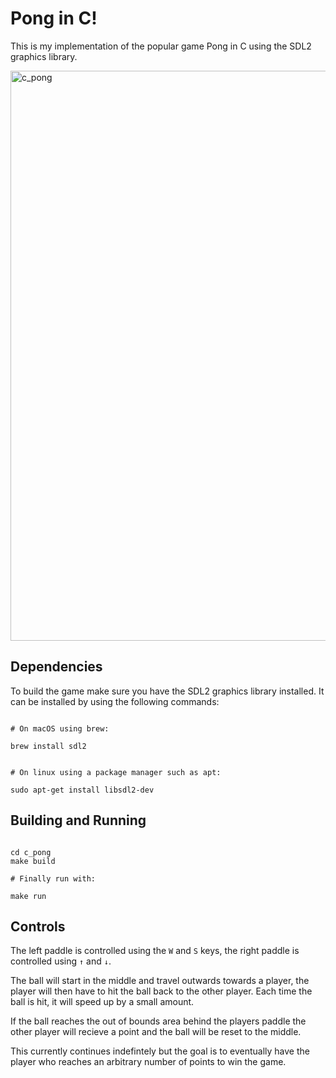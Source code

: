 # Pong in C!

This is my implementation of the popular game Pong in C using the SDL2 graphics library.

<img width="912" alt="c_pong" src="https://github.com/user-attachments/assets/17d1e87e-83b4-4218-a128-e103e6f9dac3" />

## Dependencies
To build the game make sure you have the SDL2 graphics library installed. It can be installed by using the following commands:


```

# On macOS using brew:

brew install sdl2


# On linux using a package manager such as apt:

sudo apt-get install libsdl2-dev

```

## Building and Running

```

cd c_pong
make build

# Finally run with:

make run

```

## Controls

The left paddle is controlled using the `W` and `S` keys, the right paddle is controlled using `↑` and `↓`.

The ball will start in the middle and travel outwards towards a player, the player will then have to hit the ball back to the other player.
Each time the ball is hit, it will speed up by a small amount.

If the ball reaches the out of bounds area behind the players paddle the other player will recieve a point and the ball will be reset to the middle.

This currently continues indefintely but the goal is to eventually have the player who reaches an arbitrary number of points to win the game.
